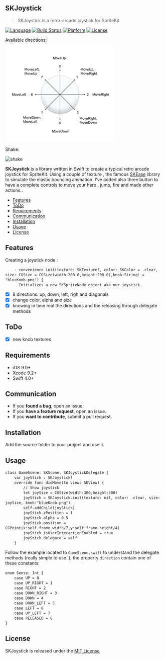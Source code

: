 ## SKJoystick
>SKJoystick is a retro-arcade joystick for SpriteKit

[![Language](http://img.shields.io/badge/language-swift-brightgreen.svg?style=flat
)](https://developer.apple.com/swift)
[![Build Status](https://travis-ci.org/Alamofire/Alamofire.svg?branch=master)](https://travis-ci.org/Alamofire/Alamofire)
[![Platform](http://img.shields.io/badge/platform-ios-blue.svg?style=flat
)](https://developer.apple.com/iphone/index.action)
[![License](https://img.shields.io/cocoapods/l/BadgeSwift.svg?style=flat)](/LICENSE)

Available directions:

![](directions.png) 

Shake:

![shake](https://github.com/aornano/SKAdvancedLabelNode/blob/master/demo2.gifs) 

**SKJoystick** is a library written in Swift to create a typical retro arcade joystick for SpriteKit.
Using a couple of texture , the famous [SKEase](https://github.com/craiggrummitt/ActionSwift3/tree/master/ActionSwift3) library to simulate the elastic bouncing animation. I've added also three button to have a complete controls to move your hero , jump, fire and made other actions..

- [Features](#features)
- [ToDo](#todo)
- [Requirements](#requirements)
- [Communication](#communication)
- [Installation](#installation)
- [Usage](#usage)
- [License](#license)


## Features

Creating a joystick node :

```
    - convenience init(texture: SKTexture?, color: SKColor = .clear, size: CGSize = CGSize(width:200.0,height:200.0),knob:String! = "blueKnob.png") {
      Initializes a new SKSpriteNode object aka our joystick.
```

- [x] 8 directions: up, down, left, righ and diagonals
- [x] change color, alpha and size
- [x] knowing in time real the directions and the releasing through delegate methods

## ToDo
- [x] new knob textures

## Requirements

- iOS 9.0+
- Xcode 9.2+
- Swift 4.0+

## Communication

- If you **found a bug**, open an issue.
- If you **have a feature request**, open an issue.
- If you **want to contribute**, submit a pull request.

## Installation

Add the source folder to your project and use it.

## Usage

```
class GameScene: SKScene, SKJoystickDelegate {
    var joyStick : SKJoystick!
    override func didMove(to view: SKView) {
        // Show joystick
        let joySize = CGSize(width:300,height:300)
        joyStick = SKJoystick.init(texture: nil, color: .clear, size: joySize, knob:"blueKnob.png")
        self.addChild(joyStick)
        joyStick.zPosition = 1
        joyStick.alpha = 0.5
        joyStick.position = CGPoint(x:self.frame.width/7,y:self.frame.height/4)
        joyStick.isUserInteractionEnabled = true
        joyStick.delegate = self
    }
```

Follow the example located to ```GameScene.swift``` to understand the delegate methods (really simple to use..), the property ```direction``` contain one of these constants:

```
enum Sense: Int {
    case UP = 0
    case UP_RIGHT = 1
    case RIGHT = 2
    case DOWN_RIGHT = 3
    case DOWN = 4
    case DOWN_LEFT = 5
    case LEFT = 6
    case UP_LEFT = 7
    case RELEASED = 8
}
```

## License
SKJoystick is released under the [MIT License](LICENSE)

